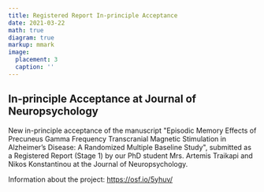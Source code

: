 ```yaml
---
title: Registered Report In-principle Acceptance
date: 2021-03-22
math: true
diagram: true
markup: mmark
image:
  placement: 3
  caption: ''
---
```


## **In-principle Acceptance at Journal of Neuropsychology**

New in-principle acceptance of the manuscript "Episodic Memory Effects of Precuneus Gamma Frequency Transcranial Magnetic Stimulation in Alzheimer’s Disease: A Randomized Multiple Baseline Study", submitted as a Registered Report (Stage 1) by our PhD student Mrs. Artemis Traikapi and Nikos Konstantinou at the Journal of Neuropsychology. 

Information about the project: https://osf.io/5yhuv/